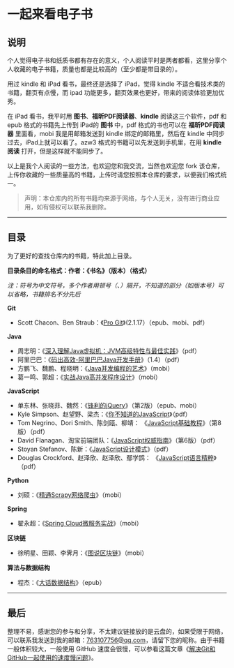 # 一起来看电子书
## 说明

个人觉得电子书和纸质书都有存在的意义，个人阅读平时是两者都看，这里分享个人收藏的电子书籍，质量也都是比较高的（至少都是带目录的）。

用过 kindle 和 iPad 看书，最终还是选择了 iPad，觉得 kindle 不适合看技术类的书籍，翻页有点慢，而 ipad 功能更多，翻页效果也更好，带来的阅读体验更加优秀。

在 iPad 看书，我平时用 **图书**、**福昕PDF阅读器**、**kindle** 阅读这三个软件，pdf 和 epub 格式的书籍先上传到 iPad的 **图书** 中，pdf 格式的书也可以在 **福昕PDF阅读器** 里面看，mobi 我是用邮箱发送到 kindle 绑定的邮箱里，然后在 kindle 中同步过去，iPad上就可以看了。azw3 格式的书籍可以先发送到手机里，在用 **kindle 阅读** 打开，但是这样就不能同步了。

以上是我个人阅读的一些方法，也欢迎您和我交流，当然也欢迎您 fork 该仓库，上传你收藏的一些质量高的书籍，上传时请您按照本仓库的要求，以便我们格式统一。

>  声明：本仓库内的所有书籍均来源于网络，与个人无关，没有进行商业应用，如有侵权可以联系我删除。

---

## 目录

为了更好的查找仓库内的书籍，特此加上目录。

**目录条目的命名格式：作者：《书名》（版本）（格式）** 

*注：符号为中文符号，多个作者用顿号（、）隔开，不知道的部分（如版本号）可以省略，书籍排名不分先后*

**Git**

- Scott Chacon、Ben Straub：《[Pro Git](./Git/progit)》(2.1.17）（epub、mobi、pdf）

**Java**

- 周志明：《[深入理解Java虚拟机：JVM高级特性与最佳实践](./Java/深入理解Java虚拟机：JVM高级特性与最佳实践.pdf)》（pdf）
- 阿里巴巴：《[码出高效-阿里巴巴Java开发手册](./Java/码出高效-阿里巴巴Java开发手册v1.4.pdf)》（1.4）（pdf）
- 方鹏飞、魏鹏、程晓明：《[Java并发编程的艺术](./Java/Java并发编程的艺术.mobi)》（mobi）
- 葛一鸣、郭超：《[实战Java高并发程序设计](./Java/实战Java高并发程序设计.mobi)》（mobi）

**JavaScript**

- 单东林、张晓菲、魏然：《[锋利的jQuery](./JavaScript/锋利的jQuery(第2版))》（第2版）（epub、mobi）
- Kyle Simpson、赵望野、梁杰：《[你不知道的JavaScript](./JavaScript/你不知道的JavaScript)》（pdf）
- Tom Negrino、Dori Smith、陈剑瓯、柳靖： 《[JavaScript基础教程](./JavaScript/JavaScript基础教程.pdf)》（第8版）（pdf）
- David Flanagan、淘宝前端团队：《[JavaScript权威指南](./JavaScript/JavaScript权威指南.pdf)》（第6版）（pdf）
- Stoyan Stefanov、陈新：《[JavaScript设计模式](./JavaScript/JavaScript设计模式.pdf)》（pdf）
- Douglas Crockford、赵泽欣、赵泽欣、鄢学鹍： 《[JavaScript语言精粹](./JavaScript/JavaScript语言精粹.pdf)》（pdf）

**Python**

- 刘硕：《[精通Scrapy网络爬虫](./Python/精通Scrapy网络爬虫.mobi)》（mobi）

**Spring**

- 翟永超：《[Spring Cloud微服务实战](./Spring/SpringCloud微服务实战.mobi)》（mobi）

**区块链**

- 徐明星、田颖、李霁月：《[图说区块链](./区块链/图说区块链.mobi)》（mobi）

**算法与数据结构**

- 程杰：《[大话数据结构](./算法与数据结构/大话数据结构.epub)》（epub）

---

## 最后

整理不易，感谢您的参与和分享，不太建议链接放的是云盘的，如果受限于网络，可以联系我发送到我的邮箱：763107756@qq.com，请留下您的昵称。由于书籍一般体积较大，一般使用 GitHub 速度会很慢，可以参看这篇文章《[解决Git和GitHub一起使用的速度慢问题](https://wenshixin.gitee.io/blog/2019/01/25/%E8%A7%A3%E5%86%B3Git%E5%92%8CGitHub%E4%B8%80%E8%B5%B7%E4%BD%BF%E7%94%A8%E7%9A%84%E9%80%9F%E5%BA%A6%E6%85%A2%E9%97%AE%E9%A2%98/)》。